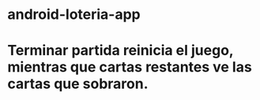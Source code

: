 # android-loteria-app
# Terminar partida reinicia el juego, mientras que cartas restantes ve las cartas que sobraron. 

